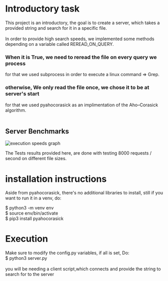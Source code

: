 # Introductory task

This project is an introductory, the goal is to create a server, which takes a provided string and search for it in a specific file.<br />
<br />
In order to provide high search speeds, we implemented some methods depending on a variable called REREAD_ON_QUERY.<br />
### When it is True, we need to reread the file on every query we process<br />
for that we used subprocess in order to execute a linux command => Grep.
### otherwise, We only read the file once, we chose it to be at server's start<br />
for that we used pyahocorasick as an implimentation of the Aho–Corasick algorithm.<br />
<br />

## Server Benchmarks
![execution speeds graph](https://i.ibb.co/r0SqnTQ/benchmarks.jpg=400x300)
<br />

The Tests results provided here, are done with testing 8000 requests / second on different file sizes.

# installation instructions
Aside from pyahocorasick, there's no additional libraries to install, still if you want to run it in a venv, do:<br />

  $ python3 -m venv env<br />
  $ source env/bin/activate<br />
  $ pip3 install pyahocorasick<br />

# Execution
Make sure to modify the config.py variables, if all is set, Do: <br />
  $ python3 server.py<br />
<br />
you will be needing a client script,which connects and provide the string to search for to the server
